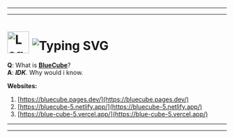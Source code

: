 ----
---
<h1>
  <img src="https://bluecube.pages.dev/favicon.ico" width="50" alt="Logo" style="vertical-align: bottom;">
  <img src="https://readme-typing-svg.herokuapp.com?size=30&lines=BlueCube" alt="Typing SVG" style="vertical-align: bottom;">
</h1>

**Q**: What is **[BlueCube](https://bluecube.pages.dev/)**?  
**A**: ***IDK***. Why would i know.  

**Websites:**  
1. [https://bluecube.pages.dev/](https://bluecube.pages.dev/)  
2. [https://bluecube-5.netlify.app/](https://bluecube-5.netlify.app/)  
3. [https://blue-cube-5.vercel.app/](https://blue-cube-5.vercel.app/)

---
----
